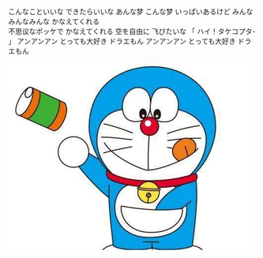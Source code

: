 こんなこといいな できたらいいな
あんな梦 こんな梦 いっぱいあるけど
みんなみんなみんな かなえてくれる   
不思议なポッケで かなえてくれる
空を自由に 飞びたいな
「 ハイ！タケコプタ- 」
アンアンアン
とっても大好き ドラエもん
アンアンアン
とっても大好き ドラエもん

![](README.jpg)
